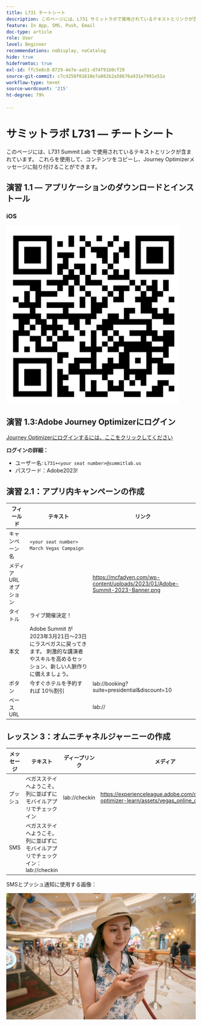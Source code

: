 ```yaml
---
title: L731 チートシート
description: このページには、L731 サミットラボで使用されているテキストとリンクが含まれています。
feature: In App, SMS, Push, Email
doc-type: article
role: User
level: Beginner
recommendations: noDisplay, noCatalog
hide: true
hidefromtoc: true
exl-id: ffc5e8c8-8729-4e7e-aa51-d74f91b0cf29
source-git-commit: c7cd250f01610e7a882b2a58676a931e7991e51a
workflow-type: tm+mt
source-wordcount: '215'
ht-degree: 79%

---
```


# サミットラボ L731  — チートシート

このページには、L731 Summit Lab で使用されているテキストとリンクが含まれています。 これらを使用して、コンテンツをコピーし、Journey Optimizerメッセージに貼り付けることができます。

## 演習 1.1 — アプリケーションのダウンロードとインストール

### iOS

![iOSの QR コード](/help/assets/lab731-ios-qr-code.png)


## 演習 1.3:Adobe Journey Optimizerにログイン

[Journey Optimizerにログインするには、ここをクリックしてください](https://experience.adobe.com/#/@techmarketingdemos/sname:summit-2023-ajo-lab/journey-optimizer/home)

**ログインの詳細：**

* ユーザー名: `L731+<your seat number>@summitlab.us`
* パスワード：Adobe2023!


## 演習 2.1：アプリ内キャンペーンの作成

| フィールド | テキスト | リンク |
|----|----|----|
| キャンペーン名 | `<your seat number> March Vegas Campaign` |  |
| メディア URL オプション |  | https://mcfadyen.com/wp-content/uploads/2023/01/Adobe-Summit-2023-Banner.png |
| タイトル | ライブ開催決定！ |  |
| 本文 | Adobe Summit が 2023年3月21日～23日 にラスベガスに戻ってきます。 刺激的な講演者やスキルを高めるセッション、新しい人脈作りに備えましょう。 |  |
| ボタン | 今すぐホテルを予約すれば 10％割引 | lab://booking?suite=presidential&amp;discount=10 |
| ベース URL |  | lab:// |



## レッスン 3：オムニチャネルジャーニーの作成

| メッセージ | テキスト | ディープリンク | メディア |
|----|----|----|----|
| プッシュ | ベガスステイへようこそ。列に並ばずにモバイルアプリでチェックイン | lab://checkin | https://experienceleague.adobe.com/docs/journey-optimizer-learn/assets/vegas_online_check_in.jpg |
| SMS | ベガスステイへようこそ。列に並ばずにモバイルアプリでチェックイン：lab://checkin |  |


SMSとプッシュ通知に使用する画像：

![オンラインチェックイン](/help/assets/vegas_online_check_in.jpg)
